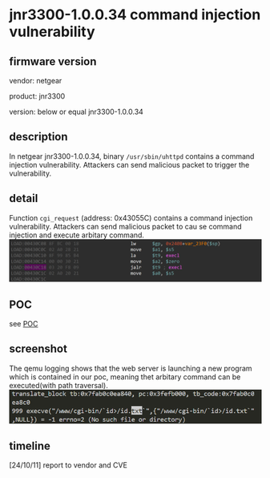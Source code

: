 # jnr3300-1.0.0.34 command injection vulnerability
## firmware version
vendor: netgear

product: jnr3300

version: below or equal jnr3300-1.0.0.34

## description
In netgear jnr3300-1.0.0.34, binary `/usr/sbin/uhttpd` contains a command injection vulnerability. Attackers can send malicious packet to trigger the vulnerability.

## detail
Function `cgi_request` (address: 0x43055C) contains a command injection vulnerability. Attackers can send malicious packet to cau se command injection and execute arbitary command.
![alt text](image-1.png)

## POC
see [POC](./poc)


## screenshot
The qemu logging shows that the web server is launching a new program which is contained in our poc, meaning thet arbitary command can be executed(with path traversal).
![command injection](image.png)

## timeline
[24/10/11] report to vendor and CVE